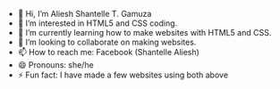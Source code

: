 - 👋 Hi, I’m Aliesh Shantelle T. Gamuza
- 👀 I’m interested in HTML5 and CSS coding.
- 🌱 I’m currently learning how to make websites with HTML5 and CSS.
- 💞️ I’m looking to collaborate on making websites.
- 📫 How to reach me: Facebook (Shantelle Aliesh)
- 😄 Pronouns: she/he
- ⚡ Fun fact: I have made a few websites using both above

<!---
AlieshShantelleTGamuza/AlieshShantelleTGamuza is a ✨ special ✨ repository because its `README.md` (this file) appears on your GitHub profile.
You can click the Preview link to take a look at your changes.
--->
